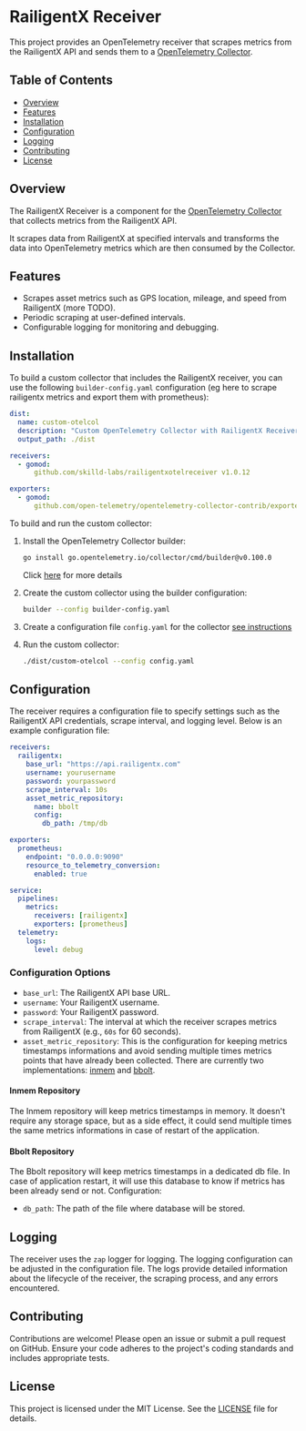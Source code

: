 # RailigentX Receiver

This project provides an OpenTelemetry receiver that scrapes metrics from the RailigentX API and sends them to a [OpenTelemetry Collector](https://opentelemetry.io/docs/collector/quick-start/).

## Table of Contents

- [Overview](#overview)
- [Features](#features)
- [Installation](#installation)
- [Configuration](#configuration)
- [Logging](#logging)
- [Contributing](#contributing)
- [License](#license)

## Overview

The RailigentX Receiver is a component for the [OpenTelemetry Collector](https://opentelemetry.io/docs/collector/quick-start/) that collects metrics from the RailigentX API.

It scrapes data from RailigentX at specified intervals and transforms the data into OpenTelemetry metrics which are then consumed by the Collector.

## Features

- Scrapes asset metrics such as GPS location, mileage, and speed from RailigentX (more TODO).
- Periodic scraping at user-defined intervals.
- Configurable logging for monitoring and debugging.

## Installation

To build a custom collector that includes the RailigentX receiver, you can use the following `builder-config.yaml` configuration (eg here to scrape railigentx metrics and export them with prometheus):

```yaml
dist:
  name: custom-otelcol
  description: "Custom OpenTelemetry Collector with RailigentX Receiver"
  output_path: ./dist

receivers:
  - gomod:
      github.com/skilld-labs/railigentxotelreceiver v1.0.12

exporters:
  - gomod:
      github.com/open-telemetry/opentelemetry-collector-contrib/exporter/prometheusexporter v0.100.0
```

To build and run the custom collector:

1. Install the OpenTelemetry Collector builder:
   ```bash
   go install go.opentelemetry.io/collector/cmd/builder@v0.100.0
   ```
   Click [here](https://github.com/open-telemetry/opentelemetry-collector/tree/main/cmd/builder) for more details

2. Create the custom collector using the builder configuration:
   ```bash
   builder --config builder-config.yaml
   ```

3. Create a configuration file `config.yaml` for the collector [see instructions](#configuration)

3. Run the custom collector:
   ```bash
   ./dist/custom-otelcol --config config.yaml
   ```

## Configuration

The receiver requires a configuration file to specify settings such as the RailigentX API credentials, scrape interval, and logging level. Below is an example configuration file:

```yaml
receivers:
  railigentx:
    base_url: "https://api.railigentx.com"
    username: yourusername
    password: yourpassword
    scrape_interval: 10s
    asset_metric_repository:
      name: bbolt
      config:
        db_path: /tmp/db

exporters:
  prometheus:
    endpoint: "0.0.0.0:9090"
    resource_to_telemetry_conversion:
      enabled: true

service:
  pipelines:
    metrics:
      receivers: [railigentx]
      exporters: [prometheus]
  telemetry:
    logs:
      level: debug
```

### Configuration Options

- `base_url`: The RailigentX API base URL.
- `username`: Your RailigentX username.
- `password`: Your RailigentX password.
- `scrape_interval`: The interval at which the receiver scrapes metrics from RailigentX (e.g., `60s` for 60 seconds).
- `asset_metric_repository`: This is the configuration for keeping metrics timestamps informations and avoid sending multiple times metrics points that have already been collected. There are currently two implementations: [inmem](#inmem-repository) and [bbolt](#bbolt-repository).

#### Inmem Repository

The Inmem repository will keep metrics timestamps in memory. It doesn't require any storage space, but as a side effect, it could send multiple times the same metrics informations in case of restart of the application.

#### Bbolt Repository

The Bbolt repository will keep metrics timestamps in a dedicated db file. In case of application restart, it will use this database to know if metrics has been already send or not.
Configuration:

- `db_path`: The path of the file where database will be stored.

## Logging

The receiver uses the `zap` logger for logging. The logging configuration can be adjusted in the configuration file. The logs provide detailed information about the lifecycle of the receiver, the scraping process, and any errors encountered.

## Contributing

Contributions are welcome! Please open an issue or submit a pull request on GitHub. Ensure your code adheres to the project's coding standards and includes appropriate tests.

## License

This project is licensed under the MIT License. See the [LICENSE](LICENSE) file for details.
